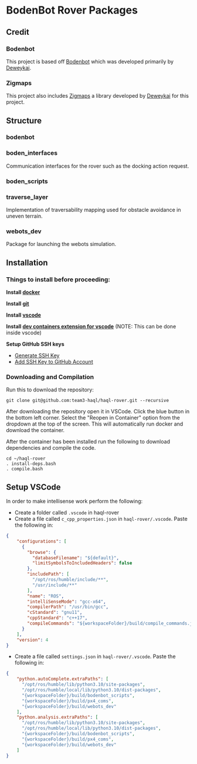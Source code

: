 # BodenBot Rover Packages

## Credit

### Bodenbot
This project is based off [Bodenbot](https://github.com/team19-haql/haql-rover/commits/main/) which was developed primarily by [Deweykai](https://github.com/deweykai).

### Zigmaps
This project also includes [Zigmaps](https://github.com/deweykai/zigmaps) a library developed by [Deweykai](https://github.com/deweykai) for this project.

## Structure

### bodenbot

### boden_interfaces

Communication interfaces for the rover such as the docking action request.

### boden_scripts

### traverse_layer

Implementation of traversability mapping used for obstacle avoidance in
uneven terrain.

### webots_dev

Package for launching the webots simulation.

## Installation

### Things to install before proceeding:

**Install [docker](https://www.docker.com/products/docker-desktop/)**

**Install [git](https://git-scm.com/downloads)**

**Install [vscode](https://code.visualstudio.com/download)**

**Install [dev containers extension for vscode](https://marketplace.visualstudio.com/items?itemName=ms-vscode-remote.remote-containers)** (NOTE: This can be done inside vscode)

**Setup GitHub SSH keys**
- [Generate SSH Key](https://docs.github.com/en/authentication/connecting-to-github-with-ssh/generating-a-new-ssh-key-and-adding-it-to-the-ssh-agent)
- [Add SSH Key to GitHub Account](https://docs.github.com/en/authentication/connecting-to-github-with-ssh/adding-a-new-ssh-key-to-your-github-account)

### Downloading and Compilation

Run this to download the repository:
```console
git clone git@github.com:team3-haql/haql-rover.git --recursive
```

After downloading the repository open it in VSCode.
Click the blue button in the bottom left corner.
Select the "Reopen in Container" option from the dropdown at the top of the screen.
This will automatically run docker and download the container.

After the container has been installed run the following to download dependencies and compile the code.
```console
cd ~/haql-rover
. install-deps.bash
. compile.bash
```

## Setup VSCode
In order to make intellisense work perform the following:

- Create a folder called ```.vscode``` in haql-rover
- Create a file called ```c_cpp_properties.json``` in ```haql-rover/.vscode```. Paste the following in:
```json
{
    "configurations": [
      {
        "browse": {
          "databaseFilename": "${default}",
          "limitSymbolsToIncludedHeaders": false
        },
        "includePath": [
          "/opt/ros/humble/include/**",
          "/usr/include/**"
        ],
        "name": "ROS",
        "intelliSenseMode": "gcc-x64",
        "compilerPath": "/usr/bin/gcc",
        "cStandard": "gnu11",
        "cppStandard": "c++17",
        "compileCommands": "${workspaceFolder}/build/compile_commands.json"
      }
    ],
    "version": 4
}
```
- Create a file called ```settings.json``` in ```haql-rover/.vscode```. Paste the following in:
```json
{
    "python.autoComplete.extraPaths": [
      "/opt/ros/humble/lib/python3.10/site-packages",
      "/opt/ros/humble/local/lib/python3.10/dist-packages",
      "{workspaceFolder}/build/bodenbot_scripts",
      "{workspaceFolder}/build/px4_coms",
      "{workspaceFolder}/build/webots_dev"
    ],
    "python.analysis.extraPaths": [
      "/opt/ros/humble/lib/python3.10/site-packages",
      "/opt/ros/humble/local/lib/python3.10/dist-packages",
      "{workspaceFolder}/build/bodenbot_scripts",
      "{workspaceFolder}/build/px4_coms",
      "{workspaceFolder}/build/webots_dev"
    ]
}
```